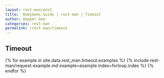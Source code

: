 ```yaml
---
layout: rest-man/post
title:  RubyGems.Guide | rest-man | Timeout
author: Hopper Gee
categories: rest-man
permalink: /rest-man/timeout
---
```


<div class="post">
  <h2 class="title">Timeout</h2>

  {% for example in site.data.rest_man.timeout.examples %}
    {% include rest-man/request-example.md example=example index=forloop.index %}
  {% endfor %}
</div>
